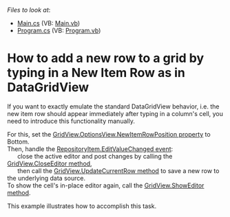 <!-- default file list -->
*Files to look at*:

* [Main.cs](./CS/WindowsApplication3/Main.cs) (VB: [Main.vb](./VB/WindowsApplication3/Main.vb))
* [Program.cs](./CS/WindowsApplication3/Program.cs) (VB: [Program.vb](./VB/WindowsApplication3/Program.vb))
<!-- default file list end -->
# How to add a new row to a grid by typing in a New Item Row as in DataGridView


<p>If you want to exactly emulate the standard DataGridView behavior, i.e. the new item row should appear immediately after typing in a column's cell, you need to introduce this functionality manually. </p><p>For this, set the <a href="http://documentation.devexpress.com/#WindowsForms/DevExpressXtraGridViewsGridGridOptionsView_NewItemRowPositiontopic"><u>GridView.OptionsView.NewItemRowPosition property</u></a> to Bottom. <br />
Then, handle the <a href="http://documentation.devexpress.com/#WindowsForms/DevExpressXtraEditorsRepositoryRepositoryItem_EditValueChangedtopic"><u>RepositoryItem.EditValueChanged event</u></a>: <br />
      close the active editor and post changes by calling the <a href="http://documentation.devexpress.com/#WindowsForms/DevExpressXtraGridViewsBaseBaseView_CloseEditortopic"><u>GridView.CloseEditor method</u></a>, <br />
      then call the <a href="http://documentation.devexpress.com/#WindowsForms/DevExpressXtraGridViewsBaseColumnView_UpdateCurrentRowtopic"><u>GridView.UpdateCurrentRow method</u></a> to save a new row to the underlying data source. <br />
To show the cell's in-place editor again, call the <a href="http://documentation.devexpress.com/#WindowsForms/DevExpressXtraGridViewsGridGridView_ShowEditortopic"><u>GridView.ShowEditor method</u></a>.</p><p>This example illustrates how to accomplish this task. </p>

<br/>


